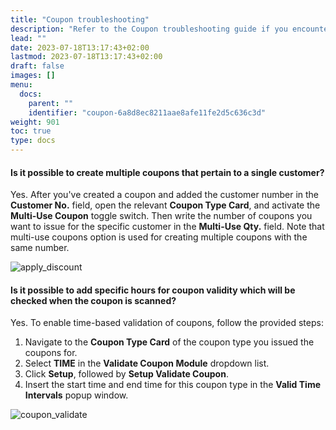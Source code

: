 ```yaml
---
title: "Coupon troubleshooting"
description: "Refer to the Coupon troubleshooting guide if you encounter related issues."
lead: ""
date: 2023-07-18T13:17:43+02:00
lastmod: 2023-07-18T13:17:43+02:00
draft: false
images: []
menu:
  docs:
    parent: ""
    identifier: "coupon-6a8d8ec8211aae8afe11fe2d5c636c3d"
weight: 901
toc: true
type: docs
---
```


#### Is it possible to create multiple coupons that pertain to a single customer?       

Yes. After you've created a coupon and added the customer number in the **Customer No.** field, open the relevant **Coupon Type Card**, and activate the **Multi-Use Coupon** toggle switch. Then write the number of coupons you want to issue for the specific customer in the **Multi-Use Qty.** field. Note that multi-use coupons option is used for creating multiple coupons with the same number.    

![apply_discount](apply_discount.PNG)

#### Is it possible to add specific hours for coupon validity which will be checked when the coupon is scanned?

Yes. To enable time-based validation of coupons, follow the provided steps:

   1. Navigate to the **Coupon Type Card** of the coupon type you issued the coupons for. 
   2. Select **TIME** in the **Validate Coupon Module** dropdown list. 
   2. Click **Setup**, followed by **Setup Validate Coupon**.
   3. Insert the start time and end time for this coupon type in the **Valid Time Intervals** popup window.   

   ![coupon_validate](coupon_validate_time.PNG)
